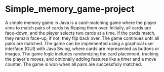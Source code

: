 # Simple_memory_game-project
A simple memory game in Java is a card-matching game where the player aims to match pairs of cards by flipping them over. Initially, all cards are face-down, and the player selects two cards at a time. If the cards match, they remain face-up; if not, they flip back over. The game continues until all pairs are matched. The game can be implemented using a graphical user interface (GUI) with Java Swing, where cards are represented as buttons or images. The game logic includes randomizing the card placement, tracking the player's moves, and optionally adding features like a timer and a move counter. The game is won when all pairs are successfully matched.
